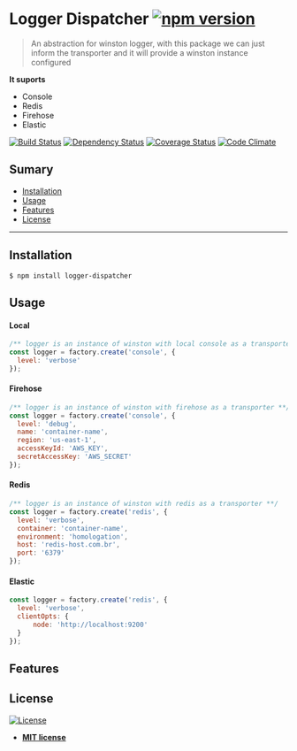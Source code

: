 # Logger Dispatcher [![npm version](https://badge.fury.io/js/logger-dispatcher.svg)](//npmjs.com/package/logger-dispatcher)

> An abstraction for winston logger, with this package we can just inform the transporter and it will provide a winston instance configured

**It suports**

- Console
- Redis
- Firehose
- Elastic

[![Build Status](http://img.shields.io/travis/badges/badgerbadgerbadger.svg?style=flat-square)](https://travis-ci.org/badges/badgerbadgerbadger) [![Dependency Status](http://img.shields.io/gemnasium/badges/badgerbadgerbadger.svg?style=flat-square)](https://gemnasium.com/badges/badgerbadgerbadger) [![Coverage Status](http://img.shields.io/coveralls/badges/badgerbadgerbadger.svg?style=flat-square)](https://coveralls.io/r/badges/badgerbadgerbadger) [![Code Climate](http://img.shields.io/codeclimate/github/badges/badgerbadgerbadger.svg?style=flat-square)](https://codeclimate.com/github/badges/badgerbadgerbadger)

## Sumary

- [Installation](#installation)
- [Usage](#usage)
- [Features](#features)
- [License](#license)

---

## Installation

```shell
$ npm install logger-dispatcher
```

## Usage

#### Local

```javascript
/** logger is an instance of winston with local console as a transporter **/
const logger = factory.create('console', {
  level: 'verbose'
});
```

#### Firehose

```javascript
/** logger is an instance of winston with firehose as a transporter **/
const logger = factory.create('console', {
  level: 'debug',
  name: 'container-name',
  region: 'us-east-1',
  accessKeyId: 'AWS_KEY',
  secretAccessKey: 'AWS_SECRET'
});
```

#### Redis

```javascript
/** logger is an instance of winston with redis as a transporter **/
const logger = factory.create('redis', {
  level: 'verbose',
  container: 'container-name',
  environment: 'homologation',
  host: 'redis-host.com.br',
  port: '6379'
});
```

#### Elastic

```javascript
const logger = factory.create('redis', {
  level: 'verbose',
  clientOpts: {
      node: 'http://localhost:9200'
  }
});
```

## Features

## License

[![License](http://img.shields.io/:license-mit-blue.svg?style=flat-square)](http://badges.mit-license.org)

- **[MIT license](http://opensource.org/licenses/mit-license.php)**
